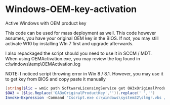# Windows-OEM-key-activation
Active Windows with OEM product key


This code can be used for mass deployment as well. This code however assumes, you have your original OEM key in the BIOS. 
If not, you may still activate W10 by installing WIn 7 first and upgrade afterwards.

I also repackaged the script should you need to use it in SCCM / MDT. 
When using OEMActivation.exe, you may review the log found in c:\windows\temp\OEMActivation.log

NOTE: I noticed script throwing error in Win 8 / 8.1. However, you may use it to get key from BIOS and copy paste it manually

```ps1
[string]$lic = wmic path SoftwareLicensingService get OA3xOriginalProductKey 
$OA3 = ($lic.Replace('OA3xOriginalProductKey','')).replace(' ','') 
Invoke-Expression -Command "Cscript.exe c:\windows\system32\slmgr.vbs /ipk $OA3"
```
